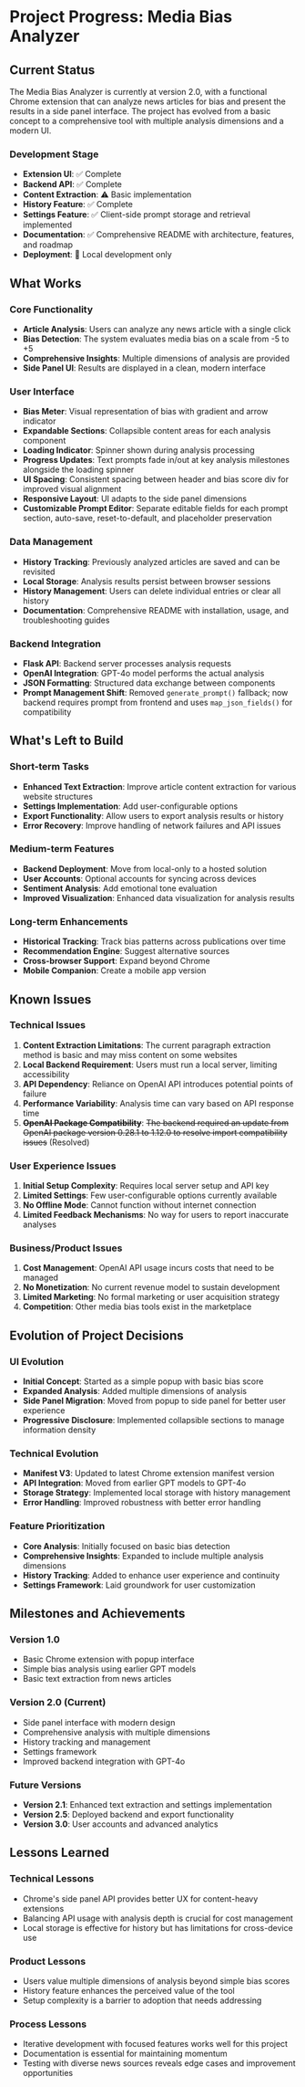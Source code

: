 # Project Progress: Media Bias Analyzer

## Current Status

The Media Bias Analyzer is currently at version 2.0, with a functional Chrome extension that can analyze news articles for bias and present the results in a side panel interface. The project has evolved from a basic concept to a comprehensive tool with multiple analysis dimensions and a modern UI.

### Development Stage
- **Extension UI**: ✅ Complete
- **Backend API**: ✅ Complete
- **Content Extraction**: ⚠️ Basic implementation
- **History Feature**: ✅ Complete
- **Settings Feature**: ✅ Client-side prompt storage and retrieval implemented
- **Documentation**: ✅ Comprehensive README with architecture, features, and roadmap
- **Deployment**: 🚧 Local development only

## What Works

### Core Functionality
- **Article Analysis**: Users can analyze any news article with a single click
- **Bias Detection**: The system evaluates media bias on a scale from -5 to +5
- **Comprehensive Insights**: Multiple dimensions of analysis are provided
- **Side Panel UI**: Results are displayed in a clean, modern interface

### User Interface
- **Bias Meter**: Visual representation of bias with gradient and arrow indicator
- **Expandable Sections**: Collapsible content areas for each analysis component
- **Loading Indicator**: Spinner shown during analysis processing
- **Progress Updates**: Text prompts fade in/out at key analysis milestones alongside the loading spinner
- **UI Spacing**: Consistent spacing between header and bias score div for improved visual alignment
- **Responsive Layout**: UI adapts to the side panel dimensions
- **Customizable Prompt Editor**: Separate editable fields for each prompt section, auto-save, reset-to-default, and placeholder preservation

### Data Management
- **History Tracking**: Previously analyzed articles are saved and can be revisited
- **Local Storage**: Analysis results persist between browser sessions
- **History Management**: Users can delete individual entries or clear all history
- **Documentation**: Comprehensive README with installation, usage, and troubleshooting guides

### Backend Integration
- **Flask API**: Backend server processes analysis requests
- **OpenAI Integration**: GPT-4o model performs the actual analysis
- **JSON Formatting**: Structured data exchange between components
- **Prompt Management Shift**: Removed `generate_prompt()` fallback; now backend requires prompt from frontend and uses `map_json_fields()` for compatibility

## What's Left to Build

### Short-term Tasks
- **Enhanced Text Extraction**: Improve article content extraction for various website structures
- **Settings Implementation**: Add user-configurable options
- **Export Functionality**: Allow users to export analysis results or history
- **Error Recovery**: Improve handling of network failures and API issues

### Medium-term Features
- **Backend Deployment**: Move from local-only to a hosted solution
- **User Accounts**: Optional accounts for syncing across devices
- **Sentiment Analysis**: Add emotional tone evaluation
- **Improved Visualization**: Enhanced data visualization for analysis results

### Long-term Enhancements
- **Historical Tracking**: Track bias patterns across publications over time
- **Recommendation Engine**: Suggest alternative sources
- **Cross-browser Support**: Expand beyond Chrome
- **Mobile Companion**: Create a mobile app version

## Known Issues

### Technical Issues
1. **Content Extraction Limitations**: The current paragraph extraction method is basic and may miss content on some websites
2. **Local Backend Requirement**: Users must run a local server, limiting accessibility
3. **API Dependency**: Reliance on OpenAI API introduces potential points of failure
4. **Performance Variability**: Analysis time can vary based on API response time
5. **~~OpenAI Package Compatibility~~**: ~~The backend required an update from OpenAI package version 0.28.1 to 1.12.0 to resolve import compatibility issues~~ (Resolved)

### User Experience Issues
1. **Initial Setup Complexity**: Requires local server setup and API key
2. **Limited Settings**: Few user-configurable options currently available
3. **No Offline Mode**: Cannot function without internet connection
4. **Limited Feedback Mechanisms**: No way for users to report inaccurate analyses

### Business/Product Issues
1. **Cost Management**: OpenAI API usage incurs costs that need to be managed
2. **No Monetization**: No current revenue model to sustain development
3. **Limited Marketing**: No formal marketing or user acquisition strategy
4. **Competition**: Other media bias tools exist in the marketplace

## Evolution of Project Decisions

### UI Evolution
- **Initial Concept**: Started as a simple popup with basic bias score
- **Expanded Analysis**: Added multiple dimensions of analysis
- **Side Panel Migration**: Moved from popup to side panel for better user experience
- **Progressive Disclosure**: Implemented collapsible sections to manage information density

### Technical Evolution
- **Manifest V3**: Updated to latest Chrome extension manifest version
- **API Integration**: Moved from earlier GPT models to GPT-4o
- **Storage Strategy**: Implemented local storage with history management
- **Error Handling**: Improved robustness with better error handling

### Feature Prioritization
- **Core Analysis**: Initially focused on basic bias detection
- **Comprehensive Insights**: Expanded to include multiple analysis dimensions
- **History Tracking**: Added to enhance user experience and continuity
- **Settings Framework**: Laid groundwork for user customization

## Milestones and Achievements

### Version 1.0
- Basic Chrome extension with popup interface
- Simple bias analysis using earlier GPT models
- Basic text extraction from news articles

### Version 2.0 (Current)
- Side panel interface with modern design
- Comprehensive analysis with multiple dimensions
- History tracking and management
- Settings framework
- Improved backend integration with GPT-4o

### Future Versions
- **Version 2.1**: Enhanced text extraction and settings implementation
- **Version 2.5**: Deployed backend and export functionality
- **Version 3.0**: User accounts and advanced analytics

## Lessons Learned

### Technical Lessons
- Chrome's side panel API provides better UX for content-heavy extensions
- Balancing API usage with analysis depth is crucial for cost management
- Local storage is effective for history but has limitations for cross-device use

### Product Lessons
- Users value multiple dimensions of analysis beyond simple bias scores
- History feature enhances the perceived value of the tool
- Setup complexity is a barrier to adoption that needs addressing

### Process Lessons
- Iterative development with focused features works well for this project
- Documentation is essential for maintaining momentum
- Testing with diverse news sources reveals edge cases and improvement opportunities
